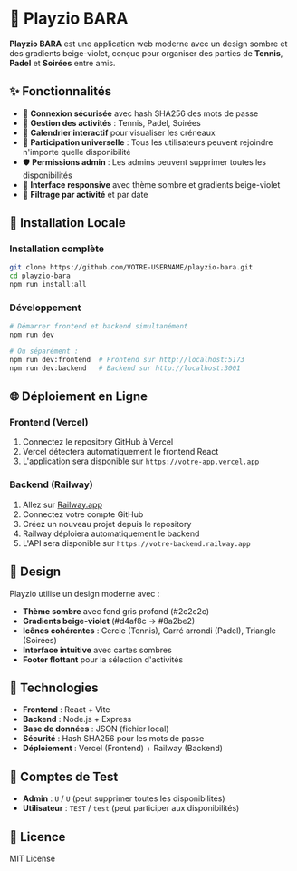 # 📅 Playzio BARA

**Playzio BARA** est une application web moderne avec un design sombre et des gradients beige-violet, conçue pour organiser des parties de **Tennis**, **Padel** et **Soirées** entre amis.

## ✨ Fonctionnalités

- 🔐 **Connexion sécurisée** avec hash SHA256 des mots de passe
- 🎾 **Gestion des activités** : Tennis, Padel, Soirées
- 📅 **Calendrier interactif** pour visualiser les créneaux
- 👥 **Participation universelle** : Tous les utilisateurs peuvent rejoindre n'importe quelle disponibilité
- 🛡️ **Permissions admin** : Les admins peuvent supprimer toutes les disponibilités
- 📱 **Interface responsive** avec thème sombre et gradients beige-violet
- 🎯 **Filtrage par activité** et par date

## 🚀 Installation Locale

### Installation complète
```bash
git clone https://github.com/VOTRE-USERNAME/playzio-bara.git
cd playzio-bara
npm run install:all
```

### Développement
```bash
# Démarrer frontend et backend simultanément
npm run dev

# Ou séparément :
npm run dev:frontend  # Frontend sur http://localhost:5173
npm run dev:backend   # Backend sur http://localhost:3001
```

## 🌐 Déploiement en Ligne

### Frontend (Vercel)
1. Connectez le repository GitHub à Vercel
2. Vercel détectera automatiquement le frontend React
3. L'application sera disponible sur `https://votre-app.vercel.app`

### Backend (Railway)
1. Allez sur [Railway.app](https://railway.app)
2. Connectez votre compte GitHub
3. Créez un nouveau projet depuis le repository
4. Railway déploiera automatiquement le backend
5. L'API sera disponible sur `https://votre-backend.railway.app`

## 🎨 Design

Playzio utilise un design moderne avec :
- **Thème sombre** avec fond gris profond (#2c2c2c)
- **Gradients beige-violet** (#d4af8c → #8a2be2)
- **Icônes cohérentes** : Cercle (Tennis), Carré arrondi (Padel), Triangle (Soirées)
- **Interface intuitive** avec cartes sombres
- **Footer flottant** pour la sélection d'activités

## 🔧 Technologies

- **Frontend** : React + Vite
- **Backend** : Node.js + Express
- **Base de données** : JSON (fichier local)
- **Sécurité** : Hash SHA256 pour les mots de passe
- **Déploiement** : Vercel (Frontend) + Railway (Backend)

## 👥 Comptes de Test

- **Admin** : `U` / `U` (peut supprimer toutes les disponibilités)
- **Utilisateur** : `TEST` / `test` (peut participer aux disponibilités)

## 📝 Licence

MIT License
